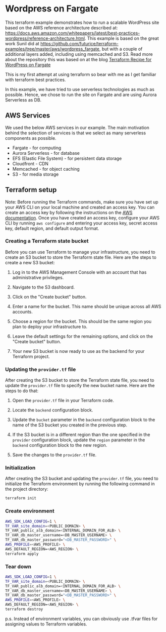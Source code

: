 # Wordpress on Fargate

This terraform example demonstrates how to run a scalable WordPress site based on the AWS reference architecture described at: https://docs.aws.amazon.com/whitepapers/latest/best-practices-wordpress/reference-architecture.html. This example is based on the great work Sunil did at https://github.com/futurice/terraform-examples/tree/master/aws/wordpress_fargate, but with a couple of additional layers added, including using memcached and S3. Read more about the repository this was based on at the blog [Terraform Recipe for WordPress on Fargate](https://futurice.com/blog/terraform-recipe-wordpress-fargate)

This is my first attempt at using terraform so bear with me as I get familiar with terraform best practices.

In this example, we have tried to use serverless technologies as much as possible. Hence, we chose to run the site on Fargate and are using Aurora Serverless as DB.

## AWS Services

We used the below AWS services in our example. The main motivation behind the selection of services is that we select as many serverless components as possible.

- Fargate - for computing
- Aurora Serverless - for database
- EFS (Elastic File System) - for persistent data storage
- Cloudfront - CDN
- Memcached - for object caching
- S3 - for media storage

## Terraform setup

Note: Before running the Terraform commands, make sure you have set up your AWS CLI on your local machine and created an access key. You can create an access key by following the instructions on the [AWS documentation](https://docs.aws.amazon.com/general/latest/gr/aws-sec-cred-types.html#access-keys-and-secret-access-keys). Once you have created an access key, configure your AWS CLI by running `aws configure` and entering your access key, secret access key, default region, and default output format.

### Creating a Terraform state bucket

Before you can use Terraform to manage your infrastructure, you need to create an S3 bucket to store the Terraform state file. Here are the steps to create a new S3 bucket:

1. Log in to the AWS Management Console with an account that has administrative privileges.

2. Navigate to the S3 dashboard.

3. Click on the "Create bucket" button.

4. Enter a name for the bucket. This name should be unique across all AWS accounts.

5. Choose a region for the bucket. This should be the same region you plan to deploy your infrastructure to.

6. Leave the default settings for the remaining options, and click on the "Create bucket" button.

7. Your new S3 bucket is now ready to use as the backend for your Terraform project.

### Updating the `provider.tf` file

After creating the S3 bucket to store the Terraform state file, you need to update the `provider.tf` file to specify the new bucket name. Here are the steps to do that:

1. Open the `provider.tf` file in your Terraform code.

2. Locate the `backend` configuration block.

3. Update the `bucket` parameter in the `backend` configuration block to the name of the S3 bucket you created in the previous step.

4. If the S3 bucket is in a different region than the one specified in the `provider` configuration block, update the `region` parameter in the `backend` configuration block to the new region.

5. Save the changes to the `provider.tf` file.

### Initialization

After creating the S3 bucket and updating the `provider.tf` file, you need to initialize the Terraform environment by running the following command in the project directory:

```sh
terraform init
```

### Create environment

```sh
AWS_SDK_LOAD_CONFIG=1 \
TF_VAR_site_domain=<PUBLIC_DOMAIN> \
TF_VAR_public_alb_domain=<INTERNAL_DOMAIN_FOR_ALB> \
TF_VAR_db_master_username=<DB_MASTER_USERNAME> \
TF_VAR_db_master_password="<DB_MASTER_PASSWORD>" \
AWS_PROFILE=<AWS_PROFILE> \
AWS_DEFAULT_REGION=<AWS_REGION> \
terraform apply
```

### Tear down

```sh
AWS_SDK_LOAD_CONFIG=1 \
TF_VAR_site_domain=<PUBLIC_DOMAIN> \
TF_VAR_public_alb_domain=<INTERNAL_DOMAIN_FOR_ALB> \
TF_VAR_db_master_username=<DB_MASTER_USERNAME> \
TF_VAR_db_master_password="<DB_MASTER_PASSWORD>" \
AWS_PROFILE=<AWS_PROFILE> \
AWS_DEFAULT_REGION=<AWS_REGION> \
terraform destroy
```

p.s. Instead of environment variables, you can obviously use .tfvar files for assigning values to Terraform variables.